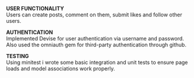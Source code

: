 **USER FUNCTIONALITY**<br>
Users can create posts, comment on them,
submit likes and follow other users.

**AUTHENTICATION**<br>
Implemented Devise for user authentication via username
and password. Also used the omniauth gem for third-party 
authentication through github.

**TESTING**<br>
Using minitest i wrote some basic integration and unit tests
to ensure page loads and model associations work properly.
